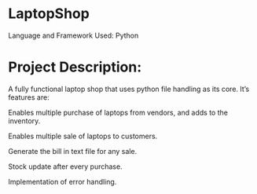 # LaptopShop

Language and Framework Used: Python

# Project Description: 

A fully functional laptop shop that uses python file handling as its core. It’s features are: 

Enables multiple purchase of laptops from vendors, and adds to the inventory.

Enables multiple sale of laptops to customers.

Generate the bill in text file for any sale.

Stock update after every purchase.

Implementation of error handling.
